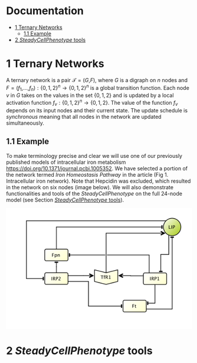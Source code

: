 Documentation
================

-   [1 Ternary Networks](#ternary-networks)
    -   [1.1 Example](#example)
-   [2 *SteadyCellPhenotype* tools](#tools)

# 1 Ternary Networks

A ternary network is a pair 𝒯 = (*G*,*F*), where *G* is a digraph on *n*
nodes and
*F* = (*f*<sub>1</sub>,…,*f*<sub>*n*</sub>) : {0, 1, 2}<sup>*n*</sup> → {0, 1, 2}<sup>*n*</sup>
is a global transition function. Each node *v* in *G* takes on the
values in the set {0, 1, 2} and is updated by a local activation
function *f*<sub>*v*</sub> : {0, 1, 2}<sup>*n*</sup> → {0, 1, 2}. The
value of the function *f*<sub>*v*</sub> depends on its input nodes and
their current state. The update schedule is *synchronous* meaning that
all nodes in the network are updated simultaneously.

## 1.1 Example

To make terminology precise and clear we will use one of our previously
published models of intracellular iron metabolism
<https://doi.org/10.1371/journal.pcbi.1005352>. We have selected a
portion of the network termed *Iron Homeostasis Pathway* in the article
(Fig 1. Intracellular iron network). Note that Hepcidin was excluded,
which resulted in the network on six nodes (image below). We will also
demonstrate functionalities and tools of the *SteadyCellPhenotype* on
the full 24-node model (see Section [*SteadyCellPhenotype*
tools](#tools)).

![Iron Model 2017.](Iron_core.png)

# 2 *SteadyCellPhenotype* tools
